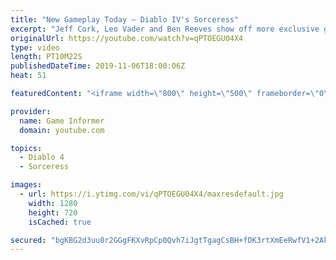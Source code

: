 ```yaml
---
title: "New Gameplay Today – Diablo IV's Sorceress"
excerpt: "Jeff Cork, Leo Vader and Ben Reeves show off more exclusive gameplay of Diablo IV, which can be viewed without commentary at ..."
originalUrl: https://youtube.com/watch?v=qPTOEGU04X4
type: video
length: PT10M22S
publishedDateTime: 2019-11-06T18:00:06Z
heat: 51

featuredContent: "<iframe width=\"800\" height=\"500\" frameborder=\"0\" src=\"https://www.youtube.com/embed/qPTOEGU04X4\" allow=\"accelerometer; autoplay; encrypted-media; gyroscope; picture-in-picture\" allowfullscreen></iframe>"

provider:
  name: Game Informer
  domain: youtube.com

topics:
  - Diablo 4
  - Sorceress

images:
  - url: https://i.ytimg.com/vi/qPTOEGU04X4/maxresdefault.jpg
    width: 1280
    height: 720
    isCached: true

secured: "bgKBG2d3uu8r2GGgFKXvRpCp0Qvh7iJgtTgagCsBH+fDK3rtXmEeRwfV1+2AkmscM7AaWwhwxqj72zlJVxiRb2TuB/s5KhmAQT/sKzygmj/cmUnYl5HFDRgTLUPajZqQjb/vlyq2J0RJLYItoHQkptEWV+IJHF76ZJj9R5L8YY4dKL+GRdMcOI+Vx2/DI+nOR9K7LK9c+TP+0Pzx+yvWVKlLstNOJ++M6Figw82X2rw9gZhKUExKiJ4aFx+lVjpSytgueGCj+uMQkR85GDqXdYTcfUMTDxSVNF1n4hiZO5mVypuel0be+in72jQTiipk41nJLRKA/ppOZ1m+mHstliTVIJY60AyJ4PycJUZi3B73Hn9q9YcLyto8YPS3cUTag8ta7jvCgzlFOV8c7WDi/SxPTVOwANEzmLE1Y0u/ojsrtZaT9R0/mw/4AnQ9nAxP;g00x2tCa2P/7rpLYdIPFHA=="
---
```


